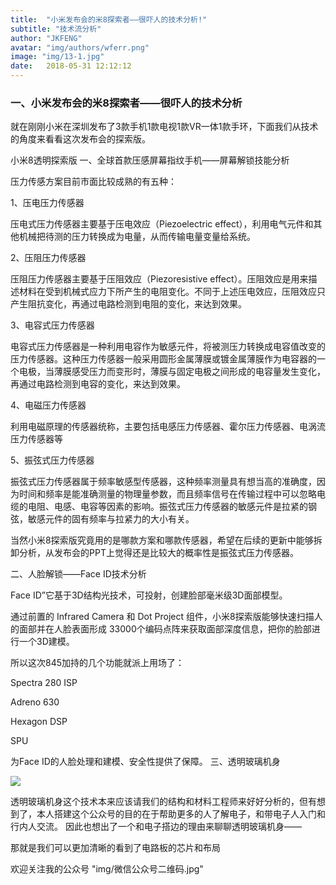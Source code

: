```yaml
---
title:  "小米发布会的米8探索者——很吓人的技术分析!"
subtitle: "技术流分析"
author: "JKFENG"
avatar: "img/authors/wferr.png"
image: "img/13-1.jpg"
date:   2018-05-31 12:12:12
---
```





### 一、小米发布会的米8探索者——很吓人的技术分析





就在刚刚小米在深圳发布了3款手机1款电视1款VR一体1款手环，下面我们从技术的角度来看看这次发布会的探索版。

小米8透明探索版
一、全球首款压感屏幕指纹手机——屏幕解锁技能分析





压力传感方案目前市面比较成熟的有五种：



1、压电压力传感器

压电式压力传感器主要基于压电效应（Piezoelectric effect），利用电气元件和其他机械把待测的压力转换成为电量，从而传输电量变量给系统。



2、压阻压力传感器

压阻压力传感器主要基于压阻效应（Piezoresistive effect）。压阻效应是用来描述材料在受到机械式应力下所产生的电阻变化。不同于上述压电效应，压阻效应只产生阻抗变化，再通过电路检测到电阻的变化，来达到效果。



3、电容式压力传感器

电容式压力传感器是一种利用电容作为敏感元件，将被测压力转换成电容值改变的压力传感器。这种压力传感器一般采用圆形金属薄膜或镀金属薄膜作为电容器的一个电极，当薄膜感受压力而变形时，薄膜与固定电极之间形成的电容量发生变化，再通过电路检测到电容的变化，来达到效果。



4、电磁压力传感器

利用电磁原理的传感器统称，主要包括电感压力传感器、霍尔压力传感器、电涡流压力传感器等



5、振弦式压力传感器

振弦式压力传感器属于频率敏感型传感器，这种频率测量具有想当高的准确度，因为时间和频率是能准确测量的物理量参数，而且频率信号在传输过程中可以忽略电缆的电阻、电感、电容等因素的影响。振弦式压力传感器的敏感元件是拉紧的钢弦，敏感元件的固有频率与拉紧力的大小有关。



当然小米8探索版究竟用的是哪款方案和哪款传感器，希望在后续的更新中能够拆卸分析，从发布会的PPT上觉得还是比较大的概率性是振弦式压力传感器。

二、人脸解锁——Face ID技术分析






Face ID”它基于3D结构光技术，可投射，创建脸部毫米级3D面部模型。

通过前置的 Infrared Camera 和 Dot Project 组件，小米8探索版能够快速扫描人的面部并在人脸表面形成 33000个编码点阵来获取面部深度信息，把你的脸部进行一个3D建模。





所以这次845加持的几个功能就派上用场了：

Spectra 280 ISP

Adreno 630

Hexagon DSP

SPU

为Face ID的人脸处理和建模、安全性提供了保障。
三、透明玻璃机身

<img src="/e/13-1.jpg"/>

透明玻璃机身这个技术本来应该请我们的结构和材料工程师来好好分析的，但有想到了，本人搭建这个公众号的目的在于帮助更多的人了解电子，和带电子人入门和行内人交流。
因此也想出了一个和电子搭边的理由来聊聊透明玻璃机身——


那就是我们可以更加清晰的看到了电路板的芯片和布局

欢迎关注我的公众号
"img/微信公众号二维码.jpg"
